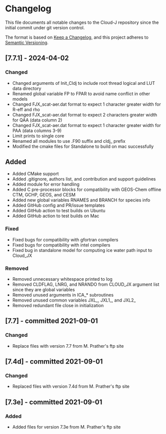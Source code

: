 # Changelog

This file documents all notable changes to the Cloud-J repository since the initial commit under git version control.

The format is based on [Keep a Changelog](https://keepachangelog.com/en/1.0.0/), and this project adheres to [Semantic Versioning](https://semver.org/spec/v2.0.0.html).

## [7.7.1] - 2024-04-02
### Changed
- Changed arguments of Init_Cldj to include root thread logical and LUT data directory
- Renamed global variable FP to FPAR to avoid name conflict in other models
- Changed FJX_scat-aer.dat format to expect 1 character greater width for R-eff and rho
- Changed FJX_scat-aer.dat format to expect 2 characters greater width for QAA (data column 2)
- Changed FJX_scat-aer.dat format to expect 1 character greater width for PAA (data columns 3-9)
- Limit prints to single core
- Renamed all modules to use .F90 suffix and cldj_ prefix
- Modified the cmake files for Standalone to build on mac successfully

## Added
- Added CMake support
- Added .gitignore, authors list, and contribution and support guidelines
- Added module for error handling
- Added C pre-processor blocks for compatibility with GEOS-Chem offline CTM, GCHP, GEOS, and CESM
- Added new global variables RNAMES and BRANCH for species info
- Added GitHub config and PR/issue templates
- Added GitHub action to test builds on Ubuntu
- Added GitHub action to test builds on Mac

### Fixed
- Fixed bugs for compatibility with gfortran compilers
- Fixed bugs for compatibility with intel compilers
- Fixed bug in standalone model for computing ice water path input to Cloud_JX

### Removed
- Removed unnecessary whitespace printed to log
- Removed CLDFLAG, LNRG, and NRANDO from CLOUD_JX argument list since they are global variables
- Removed unused arguments in ICA_* subroutines
- Removed unused common variables JXL_, JXL1_, and JXL2_
- Removed redundant file close in initialization

## [7.7]  - committed 2021-09-01
### Changed
- Replace files with version 7.7 from M. Prather's ftp site

## [7.4d] - committed 2021-09-01
### Changed
- Replaced files with version 7.4d from M. Prather's ftp site

## [7.3e] - committed 2021-09-01
### Added
- Added files for version 7.3e from M. Prather's ftp site
